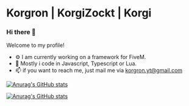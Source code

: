 # Korgron | KorgiZockt | Korgi 
### Hi there 👋
Welcome to my profile!

- ⚙️ I am currently working on a framework for FiveM.
- 💬 Mostly i code in Javascript, Typescript or Lua.
- 📫 if you want to reach me, just mail me via korgron.yt@gmail.com

[![Anurag's GitHub stats](https://github-readme-stats.vercel.app/api?username=Korgron&show_icons=true&theme=dark&hide_border=true&include_all_commits=true&count_private=true)](https://github.com/anuraghazra/github-readme-stats)

[![Anurag's GitHub stats](https://github-readme-stats.vercel.app/api/top-langs/?username=Korgron&theme=dark&langs_count=10&hide=sourcepawn&layout=compact&hide_border=true&card_width=444)](https://github.com/anuraghazra/github-readme-stats)
